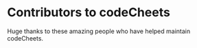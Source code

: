# Contributors to codeCheets

Huge thanks to these amazing people who have helped maintain codeCheets.